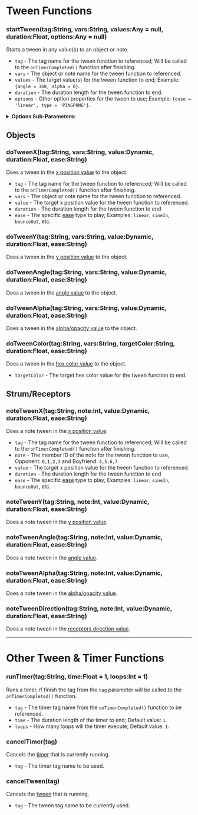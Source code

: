 # Tween Functions
### startTween(tag:String, vars:String, values:Any = null, duration:Float, options:Any = null)
Starts a tween in any value(s) to an object or note.

- `tag` - The tag name for the tween function to referenced; Will be called to the `onTimerCompleted()` function after finishing.
- `vars` - The object or note name for the tween function to referenced.
- `values` - The target value(s) for the tween function to end; Example: `{angle = 360, alpha = 0}`.
- `duration` - The duration length for the tween function to end.
- `options` - Other option properties for the tween to use; Example: `{ease = 'linear', type = 'PINGPONG'}`.

<details><summary><b>Options Sub-Parameters:</b></summary>
<p>

- `type` - Determines the type of tween animation to use, it can choose one of these.
     - `ONESHOT` - Will stop and removes itself from the core container, when finished.
     - `PERSIST` - Will stop, when finished but unlike `ONESHOT`. It will always stay attached from the core container, when finished.
     - `LOOPING` - As the name suggests, will restarts when it's finish playing the tween.
     - `PINGPONG` - Plays a "hither and thither" tween animation. It's like `LOOPING` but every second execution is in reverse direction.
     - `BACKWARD` - Plays the tween animation in the reverse direction, duh.
- `ease` - The specific [ease](https://github.com/ShadowMario/FNF-PsychEngine/blob/experimental/source/psychlua/LuaUtils.hx#L335C1-L371C59) type to play; Examples: `linear`, `sineIn`, `bounceOut`, etc.
- `startDeley` - How many durations to wait before starting to play the tween, in seconds.
- `loopDeley` - How many durations to wait before looping the tween, in seconds; Only applies to `LOOPING` & `PINGPONG` types.
- `onUpdate` - What function to update in each frame for the tween to use.
- `onStart` - What function to execute at the beginning of the song for the tween to use.
- `onComplete` - What function to execute when the tween finishes playing.

</p>
</details>

## Objects
### doTweenX(tag:String, vars:String, value:Dynamic, duration:Float, ease:String)
Does a tween in the <ins>x position value</ins> to the object.

- `tag` - The tag name for the tween function to referenced; Will be called to the `onTimerCompleted()` function after finishing.
- `vars` - The object or note name for the tween function to referenced.
- `value` - The target x position value for the tween function to referenced.
- `duration` - The duration length for the tween function to end
- `ease` - The specific [ease](https://github.com/ShadowMario/FNF-PsychEngine/blob/experimental/source/psychlua/LuaUtils.hx#L335C1-L371C59) type to play; Examples: `linear`, `sineIn`, `bounceOut`, etc.

### doTweenY(tag:String, vars:String, value:Dynamic, duration:Float, ease:String)
Does a tween in the <ins>y position value</ins> to the object.

### doTweenAngle(tag:String, vars:String, value:Dynamic, duration:Float, ease:String)
Does a tween in the <ins>angle value</ins> to the object.

### doTweenAlpha(tag:String, vars:String, value:Dynamic, duration:Float, ease:String)
Does a tween in the <ins>alpha/opacity value</ins> to the object.

### doTweenColor(tag:String, vars:String, targetColor:String, duration:Float, ease:String)
Does a tween in the <ins>hex color value</ins> to the object.

- `targetColor` - The target hex color value for the tween function to end.

## Strum/Receptors
### noteTweenX(tag:String, note:Int, value:Dynamic, duration:Float, ease:String)
Does a note tween in the <ins>x position value</ins>.

- `tag` - The tag name for the tween function to referenced; Will be called to the `onTimerCompleted()` function after finishing.
- `note` - The member ID of the note for the tween function to use, Opponent: `0,1,2,3` and Boyfriend: `4,5,6,7`.
- `value` - The target x position value for the tween function to referenced.
- `duration` - The duration length for the tween function to end
- `ease` - The specific [ease](https://github.com/ShadowMario/FNF-PsychEngine/blob/experimental/source/psychlua/LuaUtils.hx#L335C1-L371C59) type to play; Examples: `linear`, `sineIn`, `bounceOut`, etc.

### noteTweenY(tag:String, note:Int, value:Dynamic, duration:Float, ease:String)
Does a note tween in the <ins>y position value</ins>.

### noteTweenAngle(tag:String, note:Int, value:Dynamic, duration:Float, ease:String)
Does a note tween in the <ins>angle value</ins>.

### noteTweenAlpha(tag:String, note:Int, value:Dynamic, duration:Float, ease:String)
Does a note tween in the <ins>alpha/opacity value</ins>.

### noteTweenDirection(tag:String, note:Int, value:Dynamic, duration:Float, ease:String)
Does a note tween in the <ins>receptors direction value</ins>.

***

# Other Tween & Timer Functions
### runTimer(tag:String, time:Float = 1, loops:Int = 1)
Runs a timer, if finish the tag from the `tag` parameter will be called to the `onTimerCompleted()` function.

- `tag` - The timer tag name from the `onTimerCompleted()` function to be referenced.
- `time` - The duration length of the timer to end; Default value: `1`.
- `loops` - How many loops will the timer execute; Default value: `1`.

### cancelTimer(tag)
Cancels the <ins>timer</ins> that is currently running.

- `tag` - The timer tag name to be used.

### cancelTween(tag)
Cancels the <ins>tween</ins> that is running.

- `tag` - The tween tag name to be currently used.